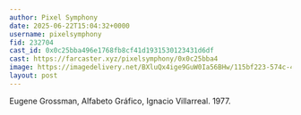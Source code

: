 ```yaml
---
author: Pixel Symphony
date: 2025-06-22T15:04:32+0000
username: pixelsymphony
fid: 232704
cast_id: 0x0c25bba496e1768fb8cf41d1931530123431d6df
cast: https://farcaster.xyz/pixelsymphony/0x0c25bba4
image: https://imagedelivery.net/BXluQx4ige9GuW0Ia56BHw/115bf223-574c-4854-fe6f-a586b18af100/original
layout: post
---
```

Eugene Grossman, Alfabeto Gráfico, Ignacio Villarreal. 1977.  

<img src='https://imagedelivery.net/BXluQx4ige9GuW0Ia56BHw/115bf223-574c-4854-fe6f-a586b18af100/original' alt='' referrerpolicy='no-referrer'/>